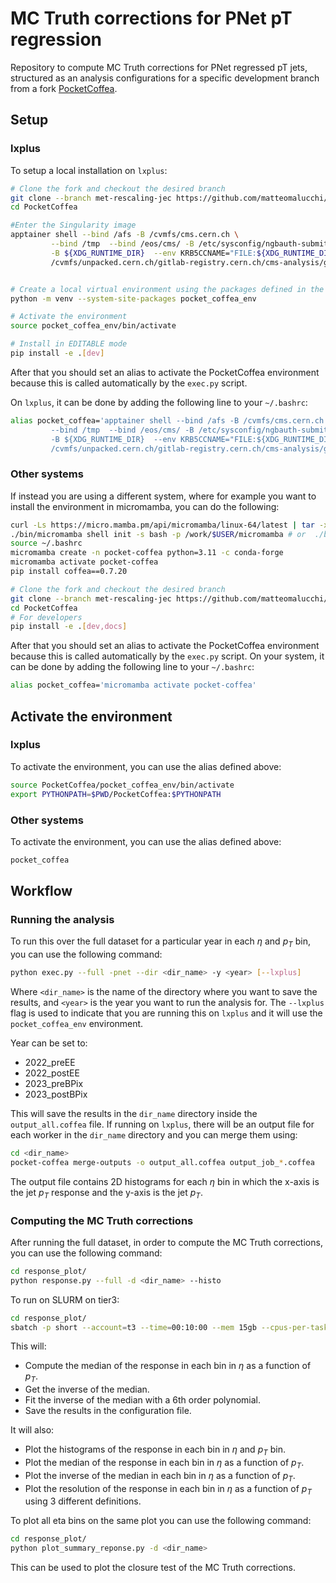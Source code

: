 # MC Truth corrections for PNet pT regression

Repository to compute MC Truth corrections for PNet regressed pT jets, structured as an analysis configurations for a specific development branch from a fork [PocketCoffea](https://github.com/PocketCoffea/PocketCoffea/tree/main).

## Setup

### lxplus
To setup a local installation on `lxplus`:
```bash
# Clone the fork and checkout the desired branch
git clone --branch met-rescaling-jec https://github.com/matteomalucchi/PocketCoffea.git
cd PocketCoffea

#Enter the Singularity image
apptainer shell --bind /afs -B /cvmfs/cms.cern.ch \
         --bind /tmp  --bind /eos/cms/ -B /etc/sysconfig/ngbauth-submit \
         -B ${XDG_RUNTIME_DIR}  --env KRB5CCNAME="FILE:${XDG_RUNTIME_DIR}/krb5cc"  \
         /cvmfs/unpacked.cern.ch/gitlab-registry.cern.ch/cms-analysis/general/pocketcoffea:lxplus-el9-stable


# Create a local virtual environment using the packages defined in the apptainer image
python -m venv --system-site-packages pocket_coffea_env

# Activate the environment
source pocket_coffea_env/bin/activate

# Install in EDITABLE mode
pip install -e .[dev]
```

After that you should set an alias to activate the PocketCoffea environment because this is called automatically by the `exec.py` script. 

On `lxplus`, it can be done by adding the following line to your `~/.bashrc`:

```bash
alias pocket_coffea='apptainer shell --bind /afs -B /cvmfs/cms.cern.ch \
         --bind /tmp  --bind /eos/cms/ -B /etc/sysconfig/ngbauth-submit \
         -B ${XDG_RUNTIME_DIR}  --env KRB5CCNAME="FILE:${XDG_RUNTIME_DIR}/krb5cc"  \
         /cvmfs/unpacked.cern.ch/gitlab-registry.cern.ch/cms-analysis/general/pocketcoffea:lxplus-el9-stable'
```

### Other systems

If instead you are using a different system, where for example you want to install the environment in micromamba, you can do the following:

```bash
curl -Ls https://micro.mamba.pm/api/micromamba/linux-64/latest | tar -xvj bin/micromamba
./bin/micromamba shell init -s bash -p /work/$USER/micromamba # or  ./bin/micromamba shell init -s bash -r ~/micromamba
source ~/.bashrc
micromamba create -n pocket-coffea python=3.11 -c conda-forge
micromamba activate pocket-coffea
pip install coffea==0.7.20

# Clone the fork and checkout the desired branch
git clone --branch met-rescaling-jec https://github.com/matteomalucchi/PocketCoffea.git
cd PocketCoffea
# For developers
pip install -e .[dev,docs]
```
After that you should set an alias to activate the PocketCoffea environment because this is called automatically by the `exec.py` script.
On your system, it can be done by adding the following line to your `~/.bashrc`:

```bash
alias pocket_coffea='micromamba activate pocket-coffea'
```

## Activate the environment
### lxplus
To activate the environment, you can use the alias defined above:

```bash
source PocketCoffea/pocket_coffea_env/bin/activate
export PYTHONPATH=$PWD/PocketCoffea:$PYTHONPATH
```

### Other systems
To activate the environment, you can use the alias defined above:

```bash
pocket_coffea
```


## Workflow
### Running the analysis
To run this over the full dataset for a particular year in each $\eta$ and $p_T$ bin, you can use the following command:

```bash
python exec.py --full -pnet --dir <dir_name> -y <year> [--lxplus]
```

Where `<dir_name>` is the name of the directory where you want to save the results, and `<year>` is the year you want to run the analysis for. The `--lxplus` flag is used to indicate that you are running this on `lxplus` and it will use the `pocket_coffea_env` environment.

Year can be set to:

- 2022_preEE
- 2022_postEE
- 2023_preBPix
- 2023_postBPix

This will save the results in the `dir_name` directory inside the
`output_all.coffea` file. If running on `lxplus`, there will be an output file for each worker in the `dir_name` directory and you can merge them using:
```bash
cd <dir_name>
pocket-coffea merge-outputs -o output_all.coffea output_job_*.coffea
```

The output file contains 2D histograms for each $\eta$ bin in which the x-axis is the jet $p_T$ response and the y-axis is the jet $p_T$.


### Computing the MC Truth corrections
After running the full dataset, in order to compute the MC Truth corrections, you can use the following command:

```bash
cd response_plot/
python response.py --full -d <dir_name> --histo 
```

To run on SLURM on tier3:

```bash
cd response_plot/
sbatch -p short --account=t3 --time=00:10:00 --mem 15gb --cpus-per-task=32 --wrap="python response.py --full -d  <dir_name> --histo -n 32"
```

This will:

- Compute the median of the response in each bin in $\eta$ as a function of $p_T$.
- Get the inverse of the median.
- Fit the inverse of the median with a 6th order polynomial.
- Save the results in the configuration file.

It will also:

- Plot the histograms of the response in each bin in $\eta$ and $p_T$ bin.
- Plot the median of the response in each bin in $\eta$ as a function of $p_T$.
- Plot the inverse of the median in each bin in $\eta$ as a function of $p_T$.
- Plot the resolution of the response in each bin in $\eta$ as a function of $p_T$ using 3 different definitions.

To plot all eta bins on the same plot you can use the following command:

```bash
cd response_plot/
python plot_summary_reponse.py -d <dir_name>
```
This can be used to plot the closure test of the MC Truth corrections.
